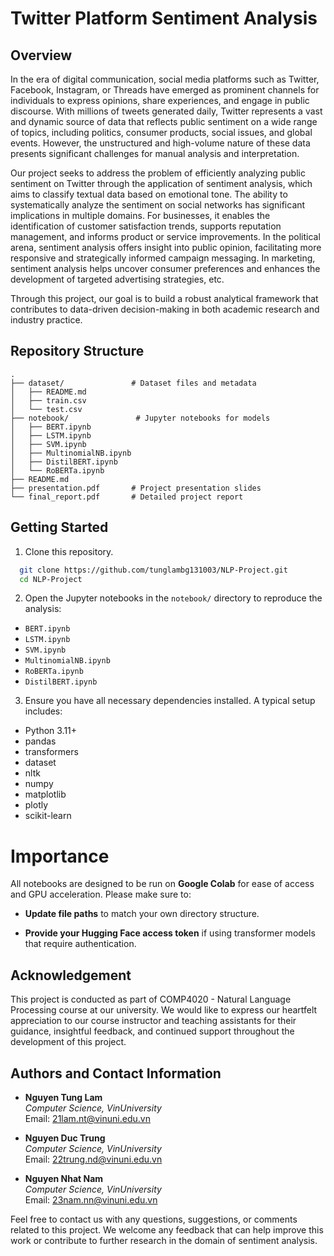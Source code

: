 # Twitter Platform Sentiment Analysis

## Overview

In the era of digital communication, social media platforms such as Twitter, Facebook, Instagram, or Threads have emerged as prominent channels for individuals to express opinions, share experiences, and engage in public discourse. With millions of tweets generated daily, Twitter represents a vast and dynamic source of data that reflects public sentiment on a wide range of topics, including politics, consumer products, social issues, and global events. However, the unstructured and high-volume nature of these data presents significant challenges for manual analysis and interpretation.

Our project seeks to address the problem of efficiently analyzing public sentiment on Twitter through the application of sentiment analysis, which aims to classify textual data based on emotional tone. The ability to systematically analyze the sentiment on social networks has significant implications in multiple domains. For businesses, it enables the identification of customer satisfaction trends, supports reputation management, and informs product or service improvements. In the political arena, sentiment analysis offers insight into public opinion, facilitating more responsive and strategically informed campaign messaging. In marketing, sentiment analysis helps uncover consumer preferences and enhances the development of targeted advertising strategies, etc.  

Through this project, our goal is to build a robust analytical framework that contributes to data-driven decision-making in both academic research and industry practice.

## Repository Structure

```
.
├── dataset/               # Dataset files and metadata   
│   ├── README.md 
│   ├── train.csv
│   └── test.csv 
├── notebook/               # Jupyter notebooks for models   
│   ├── BERT.ipynb 
│   ├── LSTM.ipynb 
│   ├── SVM.ipynb
│   ├── MultinomialNB.ipynb
│   ├── DistilBERT.ipynb
│   └── RoBERTa.ipynb
├── README.md
├── presentation.pdf       # Project presentation slides
└── final_report.pdf       # Detailed project report
```

## Getting Started

1. Clone this repository.
 ```bash
   git clone https://github.com/tunglambg131003/NLP-Project.git
   cd NLP-Project
 ```
2. Open the Jupyter notebooks in the `notebook/` directory to reproduce the analysis:

- `BERT.ipynb`
- `LSTM.ipynb `
- `SVM.ipynb`
- `MultinomialNB.ipynb`
- `RoBERTa.ipynb`
- `DistilBERT.ipynb`

3. Ensure you have all necessary dependencies installed. A typical setup includes:

- Python 3.11+
- pandas
- transformers
- dataset
- nltk
- numpy
- matplotlib
- plotly
- scikit-learn

# Importance 

All notebooks are designed to be run on **Google Colab** for ease of access and GPU acceleration. Please make sure to:

- **Update file paths** to match your own directory structure. 

- **Provide your Hugging Face access token** if using transformer models that require authentication.

## Acknowledgement

This project is conducted as part of COMP4020 - Natural Language Processing course at our university. We would like to express our heartfelt appreciation to our course instructor and teaching assistants for their guidance, insightful feedback, and continued support throughout the development of this project.

## Authors and Contact Information

- **Nguyen Tung Lam**  
  *Computer Science, VinUniversity*  
  Email: [21lam.nt@vinuni.edu.vn](mailto:21lam.nt@vinuni.edu.vn)

- **Nguyen Duc Trung**  
  *Computer Science, VinUniversity*  
  Email: [22trung.nd@vinuni.edu.vn](mailto:22trung.nd@vinuni.edu.vn)

- **Nguyen Nhat Nam**  
  *Computer Science, VinUniversity*  
  Email: [23nam.nn@vinuni.edu.vn](23nam.nn@vinuni.edu.vn)

Feel free to contact us with any questions, suggestions, or comments related to this project. We welcome any feedback that can help improve this work or contribute to further research in the domain of sentiment analysis.
